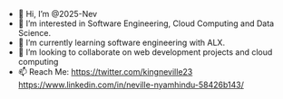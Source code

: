 - 👋 Hi, I’m @2025-Nev
- 👀 I’m interested in Software Engineering, Cloud Computing and Data Science.
- 🌱 I’m currently learning software engineering with ALX.
- 💞️ I’m looking to collaborate on web development projects and cloud computing
- 📫 Reach Me: 
https://twitter.com/kingneville23
https://www.linkedin.com/in/neville-nyamhindu-58426b143/

<!---
2025-Nev/2025-Nev is a ✨ special ✨ repository because its `README.md` (this file) appears on your GitHub profile.
You can click the Preview link to take a look at your changes.
--->
